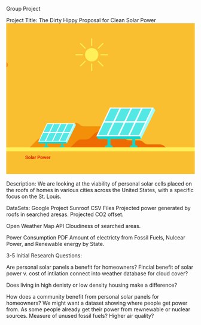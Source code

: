 Group Project

Project Title:
The Dirty Hippy Proposal for Clean Solar Power
![sun](Images/sun.gif)

Description:
We are looking at the viability of personal solar cells placed on the roofs of homes in various cities across the United States, with a specific focus on the St. Louis.

DataSets:
Google Project Sunroof CSV Files
Projected power generated by roofs in searched aresas.
Projected CO2 offset.

Open Weather Map API
Cloudiness of searched areas.

Power Consumption PDF
Amount of electricty from Fossil Fuels, Nulcear Power, and Renewable energy by State.

3-5 Initial Research Questions:

Are personal solar panels a benefit for homeowners?
Fincial benefit of solar power v. cost of intilation
connect into weather database for cloud cover?
	
Does living in high denisty or low density housing make a difference?

How does a community benefit from personal solar panels for homeowners?
We might want a dataset showing where people get power from. As some people already get their power from rewnewable or nuclear sources. 
Measure of unused fossil fuels?
Higher air quality?



